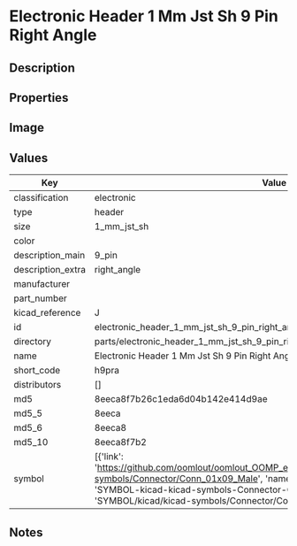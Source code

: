# Electronic Header 1 Mm Jst Sh 9 Pin Right Angle

## Description

## Properties


## Image


## Values

| Key | Value |
| --- | --- |
| classification | electronic |
| type | header |
| size | 1_mm_jst_sh |
| color |  |
| description_main | 9_pin |
| description_extra | right_angle |
| manufacturer |  |
| part_number |  |
| kicad_reference | J |
| id | electronic_header_1_mm_jst_sh_9_pin_right_angle |
| directory | parts/electronic_header_1_mm_jst_sh_9_pin_right_angle |
| name | Electronic Header 1 Mm Jst Sh 9 Pin Right Angle |
| short_code | h9pra |
| distributors | [] |
| md5 | 8eeca8f7b26c1eda6d04b142e414d9ae |
| md5_5 | 8eeca |
| md5_6 | 8eeca8 |
| md5_10 | 8eeca8f7b2 |
| symbol | [{'link': 'https://github.com/oomlout/oomlout_OOMP_eda_V2/tree/main/SYMBOL/kicad/kicad-symbols/Connector/Conn_01x09_Male', 'name': 'Connector : Conn_01x09_Male', 'id': 'SYMBOL-kicad-kicad-symbols-Connector-Conn_01x09_Male', 'directory': 'SYMBOL/kicad/kicad-symbols/Connector/Conn_01x09_Male/'}] |

## Notes

